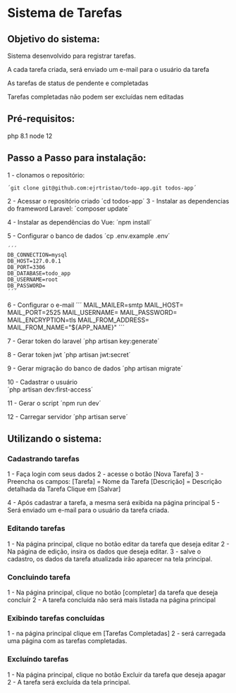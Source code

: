 # Sistema de Tarefas
## Objetivo do sistema:

Sistema desenvolvido para registrar tarefas.

A cada tarefa criada, será enviado um e-mail para o usuário da tarefa

As tarefas de status de pendente e completadas

Tarefas completadas não podem ser excluídas nem editadas

## Pré-requisitos:
php 8.1
node 12

## Passo a Passo para instalação:

1 - clonamos o repositório:

	´git clone git@github.com:ejrtristao/todo-app.git todos-app´
2 - Acessar o repositório criado
	´cd todos-app´
3 - Instalar as dependencias do frameword Laravel:
	´composer update´
	
4 - Instalar as dependências do Vue:
	´npm install´

5 - Configurar o banco de dados
	´cp .env.example .env´

	´´´
	DB_CONNECTION=mysql
	DB_HOST=127.0.0.1
	DB_PORT=3306
	DB_DATABASE=todo_app
	DB_USERNAME=root
	DB_PASSWORD=
	´´´
	
6 - Configurar o e-mail
	´´´
	MAIL_MAILER=smtp
	MAIL_HOST=
	MAIL_PORT=2525
	MAIL_USERNAME=
	MAIL_PASSWORD=
	MAIL_ENCRYPTION=tls
	MAIL_FROM_ADDRESS=
	MAIL_FROM_NAME="${APP_NAME}"
	´´´
	
7 - Gerar token do laravel
	´php artisan key:generate´

8 - Gerar token jwt
	´php artisan jwt:secret´

9 - Gerar migração do banco de dados
	´php artisan migrate´
	
10 - Cadastrar o usuário	
	´php artisan dev:first-access´

11 - Gerar o script
	´npm run dev´

12 - Carregar servidor
	´php artisan serve´
	
## Utilizando o sistema:

### Cadastrando tarefas
1 - Faça login com seus dados
2 - acesse o botão [Nova Tarefa]
3 - Preencha os campos:
	[Tarefa] = Nome da Tarefa
	[Descrição] = Descrição detalhada da Tarefa
	Clique em 
	[Salvar]

4 - Após cadastrar a tarefa, a mesma será exibida na página principal
5 - Será enviado um e-mail para o usuário da tarefa criada.

### Editando tarefas
1 - Na página principal, clique no botão editar da tarefa que deseja editar
2 - Na página de edição, insira os dados que deseja editar.
3 - salve o cadastro, os dados da tarefa atualizada irão aparecer na tela principal.

###  Concluindo tarefa
1 - Na página principal, clique no botão [completar] da tarefa que deseja concluir
2 - A tarefa concluída não será mais listada na página principal

###  Exibindo tarefas concluídas
1 - na página principal clique em [Tarefas Completadas]
2 - será carregada uma página com as tarefas completadas.

### Excluíndo tarefas
1 - Na página principal, clique no botão Excluir da tarefa que deseja apagar
2 - A tarefa será excluída da tela principal.

